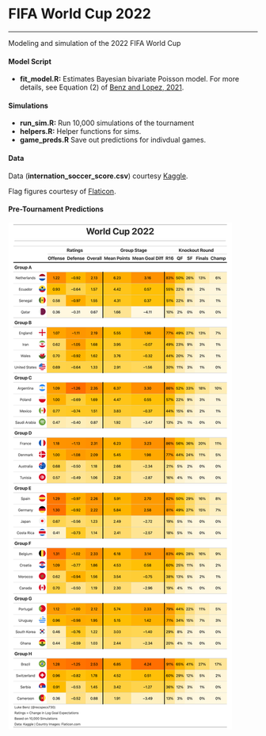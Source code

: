 # FIFA World Cup 2022
---
Modeling and simulation of the 2022 FIFA World Cup

#### Model Script

* __fit_model.R:__ Estimates Bayesian bivariate Poisson model. For more details, see Equation (2) of [Benz and Lopez, 2021](https://link.springer.com/content/pdf/10.1007/s10182-021-00413-9.pdf).

#### Simulations

* __run_sim.R:__ Run 10,000 simulations of the tournament
* __helpers.R:__ Helper functions for sims.
* __game_preds.R__ Save out predictions for indivdual games.

#### Data
Data (__internation_soccer_score.csv__) courtesy [Kaggle](https://www.kaggle.com/martj42/international-football-results-from-1872-to-2017).

Flag figures courtesy of [Flaticon](https://www.flaticon.com/).


#### Pre-Tournament Predictions
![sim-results](figures/pre_wc2022.png)